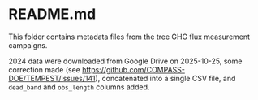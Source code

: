 # README.md

This folder contains metadata files from the tree GHG flux measurement campaigns.

2024 data were downloaded from Google Drive on 2025-10-25,
some correction made (see https://github.com/COMPASS-DOE/TEMPEST/issues/141),
concatenated into a single CSV file, and `dead_band` and `obs_length`
columns added.
